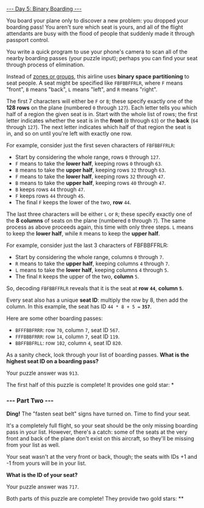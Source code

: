 [--- Day 5: Binary Boarding ---](https://adventofcode.com/2020/day/5)

You board your plane only to discover a new problem: you dropped your boarding pass! You aren't sure which seat is yours, and all of the flight attendants are busy with the flood of people that suddenly made it through passport control.

You write a quick program to use your phone's camera to scan all of the nearby boarding passes (your puzzle input); perhaps you can find your seat through process of elimination.

Instead of [zones or groups](https://www.youtube.com/watch?v=oAHbLRjF0vo), this airline uses **binary space partitioning** to seat people. A seat might be specified like `FBFBBFFRLR`, where `F` means "front", `B` means "back", `L` means "left", and `R` means "right".

The first 7 characters will either be `F` or `B`; these specify exactly one of the **128 rows** on the plane (numbered `0` through `127`). Each letter tells you which half of a region the given seat is in. Start with the whole list of rows; the first letter indicates whether the seat is in the **front** (`0` through `63`) or the **back** (`64` through `127`). The next letter indicates which half of that region the seat is in, and so on until you're left with exactly one row.

For example, consider just the first seven characters of `FBFBBFFRLR`:

  - Start by considering the whole range, rows `0` through `127`.
  - `F` means to take the **lower half**, keeping rows `0` through `63`.
  - `B` means to take the **upper half**, keeping rows `32` through `63`.
  - `F` means to take the **lower half**, keeping rows `32` through `47`.
  - `B` means to take the **upper half**, keeping rows `40` through `47`.
  - `B` keeps rows `44` through `47`.
  - `F` keeps rows `44` through `45`.
  - The final `F` keeps the lower of the two, **row** `44`.

The last three characters will be either `L` or `R`; these specify exactly one of the **8 columns** of seats on the plane (numbered `0` through `7`). The same process as above proceeds again, this time with only three steps. `L` means to keep the **lower half**, while `R` means to keep the **upper half**.

For example, consider just the last 3 characters of FBFBBFFRLR:

  - Start by considering the whole range, columns `0` through `7`.
  - `R` means to take the **upper half**, keeping columns `4` through `7`.
  - `L` means to take the **lower half**, keeping columns `4` through `5`.
  - The final `R` keeps the upper of the two, **column** `5`.

So, decoding `FBFBBFFRLR` reveals that it is the seat at **row** **`44`**, **column** **`5`**.

Every seat also has a unique **seat ID**: multiply the row by 8, then add the column. In this example, the seat has ID `44 * 8 + 5 =` **`357`**.

Here are some other boarding passes:

  - `BFFFBBFRRR`: row `70`, column `7`, seat ID `567`.
  - `FFFBBBFRRR`: row `14`, column `7`, seat ID `119`.
  - `BBFFBBFRLL`: row `102`, column `4`, seat ID `820`.

As a sanity check, look through your list of boarding passes. **What is the highest seat ID on a boarding pass?**

Your puzzle answer was `913`.

The first half of this puzzle is complete! It provides one gold star: *

### --- Part Two ---

**Ding!** The "fasten seat belt" signs have turned on. Time to find your seat.

It's a completely full flight, so your seat should be the only missing boarding pass in your list. However, there's a catch: some of the seats at the very front and back of the plane don't exist on this aircraft, so they'll be missing from your list as well.

Your seat wasn't at the very front or back, though; the seats with IDs +1 and -1 from yours will be in your list.

**What is the ID of your seat?**

Your puzzle answer was `717`.

Both parts of this puzzle are complete! They provide two gold stars: **
